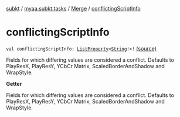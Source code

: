 [subkt](../../index.md) / [myaa.subkt.tasks](../index.md) / [Merge](index.md) / [conflictingScriptInfo](./conflicting-script-info.md)

# conflictingScriptInfo

`val conflictingScriptInfo: `[`ListProperty`](https://docs.gradle.org/current/javadoc/org/gradle/api/provider/ListProperty.html)`<`[`String`](https://kotlinlang.org/api/latest/jvm/stdlib/kotlin/-string/index.html)`!>!` [(source)](https://github.com/Myaamori/SubKt/blob/0.1.11/src/main/kotlin/myaa/subkt/tasks/asstasks.kt#L201)

Fields for which differing values are considered a conflict.
Defaults to PlayResX, PlayResY, YCbCr Matrix, ScaledBorderAndShadow and WrapStyle.

**Getter**

Fields for which differing values are considered a conflict.
Defaults to PlayResX, PlayResY, YCbCr Matrix, ScaledBorderAndShadow and WrapStyle.

